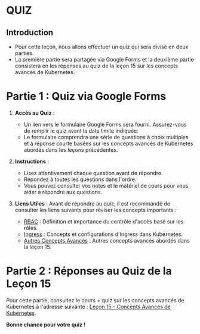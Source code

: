 # QUIZ

## Introduction

- Pour cette leçon, nous allons effectuer un quiz qui sera divisé en deux parties. 
- La première partie sera partagée via Google Forms et la deuxième partie consistera en les réponses au quiz de la leçon 15 sur les concepts avancés de Kubernetes.

# Partie 1 : Quiz via Google Forms

1. **Accès au Quiz** :
   - Un lien vers le formulaire Google Forms sera fourni. Assurez-vous de remplir le quiz avant la date limite indiquée.
   - Le formulaire comprendra une série de questions à choix multiples et à réponse courte basées sur les concepts avancés de Kubernetes abordés dans les leçons précédentes.

2. **Instructions** :
   - Lisez attentivement chaque question avant de répondre.
   - Répondez à toutes les questions dans l'ordre.
   - Vous pouvez consulter vos notes et le matériel de cours pour vous aider à répondre aux questions.

3. **Liens Utiles** :
   Avant de répondre au quiz, il est recommandé de consulter les liens suivants pour réviser les concepts importants :
   - [RBAC](https://github.com/hrhouma/beginingKubernetes-part2/blob/main/00-k8s-theorie-v-1/Le%C3%A7on12_RBAC.md#d%C3%A9finition-et-importance) : Définition et importance du contrôle d'accès basé sur les rôles.
   - [Ingress](https://github.com/hrhouma/beginingKubernetes-part2/blob/main/00-k8s-theorie-v-1/Le%C3%A7on13_Ingress.md) : Concepts et configurations d'Ingress dans Kubernetes.
   - [Autres Concepts Avancés](https://github.com/hrhouma/beginingKubernetes-part2/blob/main/00-k8s-theorie-v-1/Le%C3%A7on15_Autres_concepts_avancees_K8s.md) : Autres concepts avancés abordés dans la leçon 15.

# Partie 2 : Réponses au Quiz de la Leçon 15

Pour cette partie, consultez le cours + quiz sur les concepts avancés de Kubernetes à l'adresse suivante : [Leçon 15 - Concepts Avancés de Kubernetes](https://github.com/hrhouma/beginingKubernetes-part2/blob/main/00-k8s-theorie-v-1/Le%C3%A7on15_Autres_concepts_avancees_K8s.md).


**Bonne chance pour votre quiz !**
